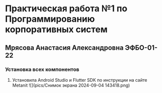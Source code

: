 # Практическая работа №1 по Программированию корпоративных систем
## Мрясова Анастасия Александровна ЭФБО-01-22

### Установка всех компонентов
1. Установила Android Studio и Flutter SDK по инструкции на сайте Metanit
![](pics/Снимок экрана 2024-09-04 143418.png)
